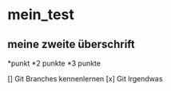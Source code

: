 # mein_test

## meine zweite überschrift

*punkt
*2 punkte
*3 punkte

[] Git Branches kennenlernen
[x] Git Irgendwas
